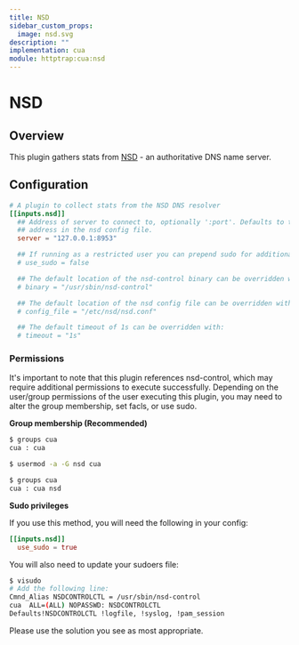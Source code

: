 ```yaml
---
title: NSD
sidebar_custom_props:
  image: nsd.svg
description: ""
implementation: cua
module: httptrap:cua:nsd
---
```


# NSD

## Overview

This plugin gathers stats from [NSD](https://www.nlnetlabs.nl/projects/nsd/about) - an authoritative DNS name server.

## Configuration

```toml
# A plugin to collect stats from the NSD DNS resolver
[[inputs.nsd]]
  ## Address of server to connect to, optionally ':port'. Defaults to the
  ## address in the nsd config file.
  server = "127.0.0.1:8953"

  ## If running as a restricted user you can prepend sudo for additional access:
  # use_sudo = false

  ## The default location of the nsd-control binary can be overridden with:
  # binary = "/usr/sbin/nsd-control"

  ## The default location of the nsd config file can be overridden with:
  # config_file = "/etc/nsd/nsd.conf"

  ## The default timeout of 1s can be overridden with:
  # timeout = "1s"
```

### Permissions

It's important to note that this plugin references nsd-control, which may
require additional permissions to execute successfully. Depending on the
user/group permissions of the user executing this plugin, you may
need to alter the group membership, set facls, or use sudo.

**Group membership (Recommended)**

```bash
$ groups cua
cua : cua

$ usermod -a -G nsd cua

$ groups cua
cua : cua nsd
```

**Sudo privileges**

If you use this method, you will need the following in your config:

```toml
[[inputs.nsd]]
  use_sudo = true
```

You will also need to update your sudoers file:

```bash
$ visudo
# Add the following line:
Cmnd_Alias NSDCONTROLCTL = /usr/sbin/nsd-control
cua  ALL=(ALL) NOPASSWD: NSDCONTROLCTL
Defaults!NSDCONTROLCTL !logfile, !syslog, !pam_session
```

Please use the solution you see as most appropriate.
